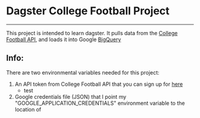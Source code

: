 # Dagster College Football Project
***
This project is intended to learn dagster. It pulls data from the [College Football API](https://collegefootballdata.com/), and loads it into Google [BigQuery](https://cloud.google.com/bigquery)

## Info:
There are two environmental variables needed for this project:
1. An API token from College Football API that you can sign up for [here](https://collegefootballdata.com/key)
   - test
3. Google credentials file (JSON) that I point my "GOOGLE_APPLICATION_CREDENTIALS" environment variable to the location of
